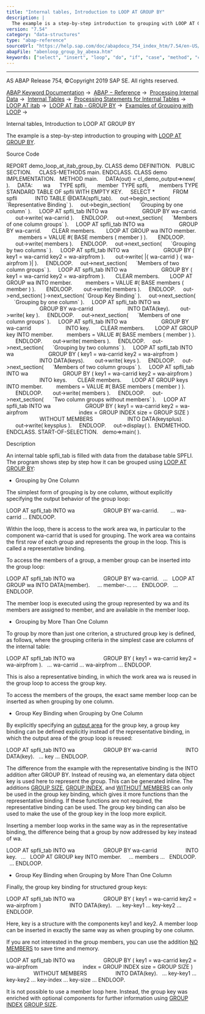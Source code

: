 ```yaml
---
title: "Internal tables, Introduction to LOOP AT GROUP BY"
description: |
  The example is a step-by-step introduction to grouping with LOOP AT GROUP BY(https://help.sap.com/doc/abapdocu_754_index_htm/7.54/en-US/abaploop_at_itab_group_by.htm). Source Code REPORT demo_loop_at_itab_group_by. CLASS demo DEFINITION. PUBLIC SECTION. CLASS-METHODS main. ENDCLASS. CLASS dem
version: "7.54"
category: "data-structures"
type: "abap-reference"
sourceUrl: "https://help.sap.com/doc/abapdocu_754_index_htm/7.54/en-US/abenloop_group_by_abexa.htm"
abapFile: "abenloop_group_by_abexa.htm"
keywords: ["select", "insert", "loop", "do", "if", "case", "method", "class", "data", "internal-table", "abenloop", "group", "abexa"]
---
```


* * *

AS ABAP Release 754, ©Copyright 2019 SAP SE. All rights reserved.

[ABAP Keyword Documentation](https://help.sap.com/doc/abapdocu_754_index_htm/7.54/en-US/abenabap.htm) →  [ABAP − Reference](https://help.sap.com/doc/abapdocu_754_index_htm/7.54/en-US/abenabap_reference.htm) →  [Processing Internal Data](https://help.sap.com/doc/abapdocu_754_index_htm/7.54/en-US/abenabap_data_working.htm) →  [Internal Tables](https://help.sap.com/doc/abapdocu_754_index_htm/7.54/en-US/abenitab.htm) →  [Processing Statements for Internal Tables](https://help.sap.com/doc/abapdocu_754_index_htm/7.54/en-US/abentable_processing_statements.htm) →  [LOOP AT itab](https://help.sap.com/doc/abapdocu_754_index_htm/7.54/en-US/abaploop_at_itab_variants.htm) →  [LOOP AT itab - GROUP BY](https://help.sap.com/doc/abapdocu_754_index_htm/7.54/en-US/abaploop_at_itab_group_by.htm) →  [Examples of Grouping with LOOP](https://help.sap.com/doc/abapdocu_754_index_htm/7.54/en-US/abenloop_group_by_abexas.htm) → 

Internal tables, Introduction to LOOP AT GROUP BY

The example is a step-by-step introduction to grouping with [LOOP AT GROUP BY](https://help.sap.com/doc/abapdocu_754_index_htm/7.54/en-US/abaploop_at_itab_group_by.htm).

Source Code

REPORT demo\_loop\_at\_itab\_group\_by.
CLASS demo DEFINITION.
  PUBLIC SECTION.
    CLASS-METHODS main.
ENDCLASS.
CLASS demo IMPLEMENTATION.
  METHOD main.
    DATA(out) = cl\_demo\_output=>new( ).
    DATA:
      wa      TYPE spfli,
      member  TYPE spfli,
      members TYPE STANDARD TABLE OF spfli WITH EMPTY KEY.
    SELECT \*
           FROM spfli
           INTO TABLE @DATA(spfli\_tab).
    out->begin\_section( \`Representative Binding\` ).
    out->begin\_section(
     \`Grouping by one column\` ).
    LOOP AT spfli\_tab INTO wa
                      GROUP BY wa-carrid.
      out->write( wa-carrid ).
    ENDLOOP.
    out->next\_section(
     \`Members of one column groups\` ).
    LOOP AT spfli\_tab INTO wa
                      GROUP BY wa-carrid.
      CLEAR members.
      LOOP AT GROUP wa INTO member.
        members = VALUE #( BASE members ( member ) ).
      ENDLOOP.
      out->write( members ).
    ENDLOOP.
    out->next\_section(
     \`Grouping by two columns\` ).
    LOOP AT spfli\_tab INTO wa
                      GROUP BY ( key1 = wa-carrid key2 = wa-airpfrom ).
      out->write( |{ wa-carrid } { wa-airpfrom }| ).
    ENDLOOP.
    out->next\_section(
     \`Members of two column groups\` ).
    LOOP AT spfli\_tab INTO wa
                      GROUP BY ( key1 = wa-carrid key2 = wa-airpfrom ).
      CLEAR members.
      LOOP AT GROUP wa INTO member.
        members = VALUE #( BASE members ( member ) ).
      ENDLOOP.
      out->write( members ).
    ENDLOOP.
    out->end\_section( )->next\_section( \`Group Key Binding\` ).
    out->next\_section(
     \`Grouping by one column\` ).
    LOOP AT spfli\_tab INTO wa
                      GROUP BY wa-carrid
                      INTO DATA(key).
      out->write( key ).
    ENDLOOP.
    out->next\_section(
     \`Members of one column groups\` ).
    LOOP AT spfli\_tab INTO wa
                      GROUP BY wa-carrid
                      INTO key.
      CLEAR members.
      LOOP AT GROUP key INTO member.
        members = VALUE #( BASE members ( member ) ).
      ENDLOOP.
      out->write( members ).
    ENDLOOP.
    out->next\_section(
     \`Grouping by two columns\` ).
    LOOP AT spfli\_tab INTO wa
                      GROUP BY ( key1 = wa-carrid key2 = wa-airpfrom )
                      INTO DATA(keys).
      out->write( keys ).
    ENDLOOP.
    out->next\_section(
     \`Members of two column groups\` ).
    LOOP AT spfli\_tab INTO wa
                      GROUP BY ( key1 = wa-carrid key2 = wa-airpfrom )
                      INTO keys.
      CLEAR members.
      LOOP AT GROUP keys INTO member.
        members = VALUE #( BASE members ( member ) ).
      ENDLOOP.
      out->write( members ).
    ENDLOOP.
    out->next\_section(
     \`Two column groups without members\` ).
    LOOP AT spfli\_tab INTO wa
                      GROUP BY ( key1 = wa-carrid key2 = wa-airpfrom
                                 index = GROUP INDEX size = GROUP SIZE )
                      WITHOUT MEMBERS
                      INTO DATA(keysplus).
      out->write( keysplus ).
    ENDLOOP.
    out->display( ).  ENDMETHOD.
ENDCLASS.
START-OF-SELECTION.
  demo=>main( ).

Description

An internal table spfli\_tab is filled with data from the database table SPFLI. The program shows step by step how it can be grouped using [LOOP AT GROUP BY](https://help.sap.com/doc/abapdocu_754_index_htm/7.54/en-US/abaploop_at_itab_group_by.htm):

-   Grouping by One Column

The simplest form of grouping is by one column, without explicitly specifying the output behavior of the group loop:

LOOP AT spfli\_tab INTO wa
                  GROUP BY wa-carrid.
       ... wa-carrid ...
ENDLOOP.

Within the loop, there is access to the work area wa, in particular to the component wa-carrid that is used for grouping. The work area wa contains the first row of each group and represents the group in the loop. This is called a representative binding.

To access the members of a group, a member group can be inserted into the group loop:

LOOP AT spfli\_tab INTO wa
                  GROUP BY wa-carrid.
  ...
  LOOP AT GROUP wa INTO DATA(member).
    ... member-... ...
  ENDLOOP.
  ...
ENDLOOP.

The member loop is executed using the group represented by wa and its members are assigned to member, and are available in the member loop.

-   Grouping by More Than One Column

To group by more than just one criterion, a structured group key is defined, as follows, where the grouping criteria in the simplest case are columns of the internal table:

LOOP AT spfli\_tab INTO wa
                  GROUP BY ( key1 = wa-carrid key2 = wa-airpfrom ).
  ... wa-carrid ... wa-airpfrom ...
ENDLOOP.

This is also a representative binding, in which the work area wa is reused in the group loop to access the group key.

To access the members of the groups, the exact same member loop can be inserted as when grouping by one column.

-   Group Key Binding when Grouping by One Column

By explicitly specifying an [output area](https://help.sap.com/doc/abapdocu_754_index_htm/7.54/en-US/abaploop_at_itab_group_by_binding.htm) for the group key, a group key binding can be defined explicitly instead of the representative binding, in which the output area of the group loop is reused:

LOOP AT spfli\_tab INTO wa
                  GROUP BY wa-carrid
                  INTO DATA(key).
  ... key ...
ENDLOOP.

The difference from the example with the representative binding is the INTO addition after GROUP BY. Instead of reusing wa, an elementary data object key is used here to represent the group. This can be generated inline. The additions [GROUP SIZE](https://help.sap.com/doc/abapdocu_754_index_htm/7.54/en-US/abaploop_at_itab_group_by_key.htm), [GROUP INDEX](https://help.sap.com/doc/abapdocu_754_index_htm/7.54/en-US/abaploop_at_itab_group_by_key.htm), and [WITHOUT MEMBERS](https://help.sap.com/doc/abapdocu_754_index_htm/7.54/en-US/abaploop_at_itab_group_by.htm) can only be used in the group key binding, which gives it more functions than the representative binding. If these functions are not required, the representative binding can be used. The group key binding can also be used to make the use of the group key in the loop more explicit.

Inserting a member loop works in the same way as in the representative binding, the difference being that a group by now addressed by key instead of wa.

LOOP AT spfli\_tab INTO wa
                  GROUP BY wa-carrid
                  INTO key.
  ...
  LOOP AT GROUP key INTO member.
    ... members ...
  ENDLOOP.
  ...
ENDLOOP.

-   Group Key Binding when Grouping by More Than One Column

Finally, the group key binding for structured group keys:

LOOP AT spfli\_tab INTO wa
                  GROUP BY ( key1 = wa-carrid key2 = wa-airpfrom )
                  INTO DATA(key).
  ... key-key1 ... key-key2 ...
ENDLOOP.

Here, key is a structure with the components key1 and key2. A member loop can be inserted in exactly the same way as when grouping by one column.

If you are not interested in the group members, you can use the addition [NO MEMBERS](https://help.sap.com/doc/abapdocu_754_index_htm/7.54/en-US/abaploop_at_itab_group_by.htm) to save time and memory.

LOOP AT spfli\_tab INTO wa
                  GROUP BY ( key1 = wa-carrid key2 = wa-airpfrom
                             index = GROUP INDEX size = GROUP SIZE )
                  WITHOUT MEMBERS
                  INTO DATA(key).
  ... key-key1 ... key-key2 ... key-index ... key-size ...
ENDLOOP.

It is not possible to use a member loop here. Instead, the group key was enriched with optional components for further information using [GROUP INDEX](https://help.sap.com/doc/abapdocu_754_index_htm/7.54/en-US/abaploop_at_itab_group_by_key.htm) [GROUP SIZE](https://help.sap.com/doc/abapdocu_754_index_htm/7.54/en-US/abaploop_at_itab_group_by_key.htm).